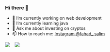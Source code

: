 ### Hi there 👋

- 🔭 I’m currently working on web development
- 🌱 I’m currently learning java
- 💬 Ask me about investing on cryptos
- 📫 How to reach me: [Instagram @fahad_.salim](https://www.instagram.com/fahad_.salim/)

<img src="https://github-readme-stats.vercel.app/api/top-langs/?username=fahadsalim02&theme=tokyonight"> &nbsp;&nbsp;  <img src="https://github-readme-stats.vercel.app/api?username=fahadsalim02&&show_icons=true&title_color=ffffff&icon_color=bb2acf&text_color=daf7dc&bg_color=151515">

